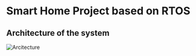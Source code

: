 # Smart Home Project based on RTOS
## Architecture of the system
![Arcitecture](https://github.com/ahmed2-salah/SmartHome_RTOS/assets/90197922/ab6f799d-9f00-48cf-8f74-a96e517e181e)
